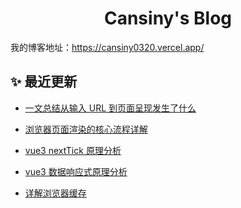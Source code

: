 <h1 style="text-align:center">Cansiny's Blog</h1>

我的博客地址：https://cansiny0320.vercel.app/

## ✨ 最近更新

- [一文总结从输入 URL 到页面呈现发生了什么](https://cansiny0320.vercel.app/url2pageshow)

- [浏览器页面渲染的核心流程详解](https://cansiny0320.vercel.app/browser-render-process)
- [vue3 nextTick 原理分析](https://cansiny0320.vercel.app/vue3-nextTick)
- [vue3 数据响应式原理分析](https://cansiny0320.vercel.app/reactivity)
- [详解浏览器缓存](https://cansiny0320.vercel.app/browser-cache)
